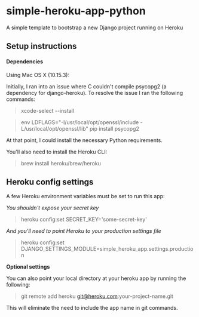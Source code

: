 # simple-heroku-app-python
A simple template to bootstrap a new Django project running on Heroku


## Setup instructions
#### Dependencies
Using Mac OS X (10.15.3):

Initially, I ran into an issue where C couldn't compile psycopg2 (a dependency for django-heroku). To resolve the issue I ran the following commands:
> xcode-select --install

> env LDFLAGS="-I/usr/local/opt/openssl/include -L/usr/local/opt/openssl/lib" pip install psycopg2

At that point, I could install the necessary Python requirements.

You'll also need to install the Heroku CLI:
> brew install heroku/brew/heroku


## Heroku config settings
A few Heroku environment variables must be set to run this app:

*You shouldn't expose your secret key*
> heroku config:set SECRET_KEY='some-secret-key'

*And you'll need to point Heroku to your production settings file*
> heroku config:set DJANGO_SETTINGS_MODULE=simple_heroku_app.settings.production

**Optional settings**

You can also point your local directory at your heroku app by running the following:

> git remote add heroku git@heroku.com:your-project-name.git

This will eliminate the need to include the app name in git commands.
